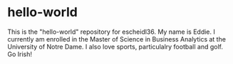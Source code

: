 # hello-world
This is the "hello-world" repository for escheidl36.
My name is Eddie. I currently am enrolled in the Master of Science in Business Analytics at the University of Notre Dame. I also love sports, particulalry football and golf. Go Irish!
